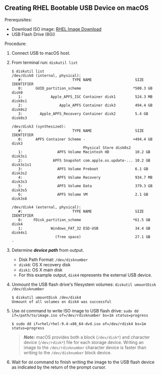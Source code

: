 ## Creating RHEL Bootable USB Device on macOS

Prerequisites:

* Download ISO image: [RHEL Image Download](https://access.redhat.com/documentation/en-us/red_hat_enterprise_linux/8/html/performing_a_standard_rhel_8_installation/downloading-beta-installation-images_installing-RHEL#downloading-a-specific-beta-iso-image_downloading-beta-installation-images)
* USB Flash Drive (8Gi)

Procedure:

1. Connect USB to macOS host.
2. From terminal run: `diskutil list`

    ```shell
    $ diskutil list
    /dev/disk0 (internal, physical):
       #:                       TYPE NAME                    SIZE       IDENTIFIER
       0:      GUID_partition_scheme                        *500.3 GB   disk0
       1:             Apple_APFS_ISC Container disk1         524.3 MB   disk0s1
       2:                 Apple_APFS Container disk3         494.4 GB   disk0s2
       3:        Apple_APFS_Recovery Container disk2         5.4 GB     disk0s3
    
    /dev/disk3 (synthesized):
       #:                       TYPE NAME                    SIZE       IDENTIFIER
       0:      APFS Container Scheme -                      +494.4 GB   disk3
                                     Physical Store disk0s2
       1:                APFS Volume Macintosh HD            10.2 GB    disk3s1
       2:              APFS Snapshot com.apple.os.update-... 10.2 GB    disk3s1s1
       3:                APFS Volume Preboot                 6.1 GB     disk3s2
       4:                APFS Volume Recovery                934.7 MB   disk3s3
       5:                APFS Volume Data                    379.3 GB   disk3s5
       6:                APFS Volume VM                      2.1 GB     disk3s6
    
    /dev/disk4 (external, physical):
       #:                       TYPE NAME                    SIZE       IDENTIFIER
       0:     FDisk_partition_scheme                        *61.5 GB    disk4
       1:             Windows_FAT_32 ESD-USB                 34.4 GB    disk4s1
                        (free space)                         27.1 GB    -
    ```

3. Determine **_device path_** from output.
   * Disk Path Format: `/dev/disknumber`
   * `disk0`: OS X recovery disk
   * `disk1`: OS X main disk
   * For this example output, `disk4` represents the external USB device.
4. Unmount the USB flash drive's filesystem volumes: `diskutil umountDisk /dev/disknumber`

    ```shell
    $ diskutil umountDisk /dev/disk4
    Unmount of all volumes on disk4 was successful
    ```

5. Use `dd` command to write ISO image to USB flash drive: `sudo dd if=/path/to/image.iso of=/dev/rdisknumber bs=1m status=progress`
    
    ```shell
    $ sudo dd if=rhel/rhel-9.4-x86_64-dvd.iso of=/dev/rdisk4 bs=1m status=progress
    ```
    > **_Note:_** macOS provides both a block (`/dev/disk*`) and character device (`/dev/rdisk*`) file for each storage
    > device. Writing an image to the `/dev/rdisknumber` character device is faster than writing to the
    > `/dev/disknumber` block device.
   
6. Wait for `dd` command to finish writing the image to the USB flash device as indicated by the return of the prompt cursor.